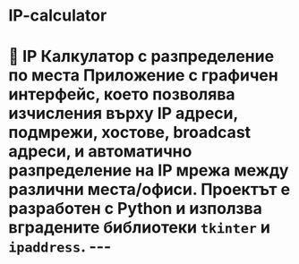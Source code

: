 # IP-calculator
# 🧠 IP Калкулатор с разпределение по места  Приложение с графичен интерфейс, което позволява изчисления върху IP адреси, подмрежи, хостове, broadcast адреси, и автоматично разпределение на IP мрежа между различни места/офиси.  Проектът е разработен с Python и използва вградените библиотеки `tkinter` и `ipaddress`.  ---
